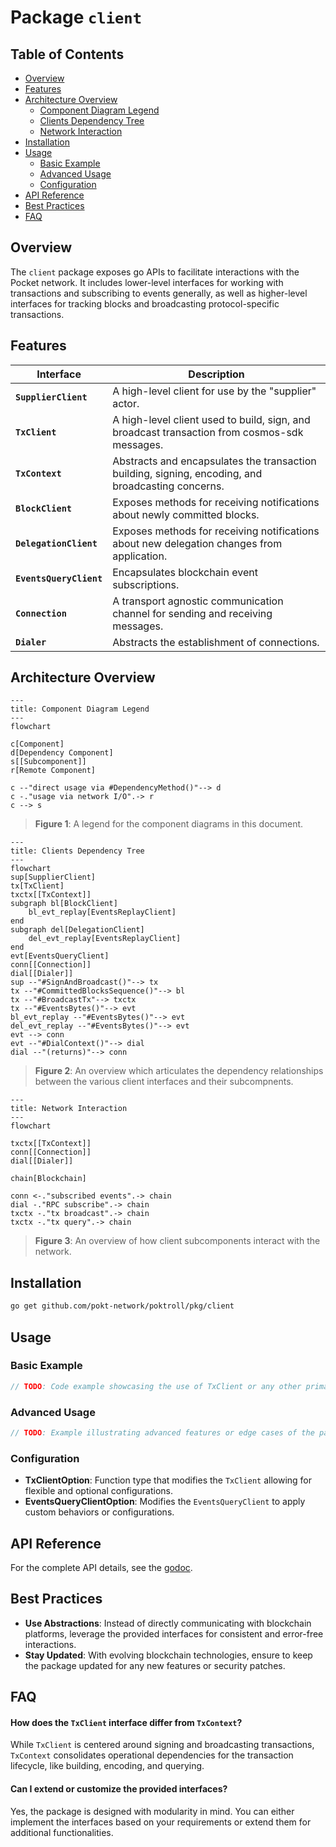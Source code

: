 # Package `client`

## Table of Contents

- [Overview](#overview)
- [Features](#features)
- [Architecture Overview](#architecture-overview)
  - [Component Diagram Legend](#component-diagram-legend)
  - [Clients Dependency Tree](#clients-dependency-tree)
  - [Network Interaction](#network-interaction)
- [Installation](#installation)
- [Usage](#usage)
  - [Basic Example](#basic-example)
  - [Advanced Usage](#advanced-usage)
  - [Configuration](#configuration)
- [API Reference](#api-reference)
- [Best Practices](#best-practices)
- [FAQ](#faq)

## Overview

The `client` package exposes go APIs to facilitate interactions with the Pocket network.
It includes lower-level interfaces for working with transactions and subscribing to events generally, as well as higher-level interfaces for tracking blocks and broadcasting protocol-specific transactions.

## Features

| Interface               | Description                                                                                        |
| ----------------------- | -------------------------------------------------------------------------------------------------- |
| **`SupplierClient`**    | A high-level client for use by the "supplier" actor.                                               |
| **`TxClient`**          | A high-level client used to build, sign, and broadcast transaction from cosmos-sdk messages.       |
| **`TxContext`**         | Abstracts and encapsulates the transaction building, signing, encoding, and broadcasting concerns. |
| **`BlockClient`**       | Exposes methods for receiving notifications about newly committed blocks.                          |
| **`DelegationClient`**  | Exposes methods for receiving notifications about new delegation changes from application.         |
| **`EventsQueryClient`** | Encapsulates blockchain event subscriptions.                                                       |
| **`Connection`**        | A transport agnostic communication channel for sending and receiving messages.                     |
| **`Dialer`**            | Abstracts the establishment of connections.                                                        |

## Architecture Overview

```mermaid
---
title: Component Diagram Legend
---
flowchart

c[Component]
d[Dependency Component]
s[[Subcomponent]]
r[Remote Component]

c --"direct usage via #DependencyMethod()"--> d
c -."usage via network I/O".-> r
c --> s
```

> **Figure 1**: A legend for the component diagrams in this document.

```mermaid
---
title: Clients Dependency Tree
---
flowchart
sup[SupplierClient]
tx[TxClient]
txctx[[TxContext]]
subgraph bl[BlockClient]
    bl_evt_replay[EventsReplayClient]
end
subgraph del[DelegationClient]
    del_evt_replay[EventsReplayClient]
end
evt[EventsQueryClient]
conn[[Connection]]
dial[[Dialer]]
sup --"#SignAndBroadcast()"--> tx
tx --"#CommittedBlocksSequence()"--> bl
tx --"#BroadcastTx"--> txctx
tx --"#EventsBytes()"--> evt
bl_evt_replay --"#EventsBytes()"--> evt
del_evt_replay --"#EventsBytes()"--> evt
evt --> conn
evt --"#DialContext()"--> dial
dial --"(returns)"--> conn
```

> **Figure 2**: An overview which articulates the dependency relationships between the various client interfaces and their subcompnents.

```mermaid
---
title: Network Interaction
---
flowchart

txctx[[TxContext]]
conn[[Connection]]
dial[[Dialer]]

chain[Blockchain]

conn <-."subscribed events".-> chain
dial -."RPC subscribe".-> chain
txctx -."tx broadcast".-> chain
txctx -."tx query".-> chain
```

> **Figure 3**: An overview of how client subcomponents interact with the network.

## Installation

```bash
go get github.com/pokt-network/poktroll/pkg/client
```

## Usage

### Basic Example

```go
// TODO: Code example showcasing the use of TxClient or any other primary interface.
```

### Advanced Usage

```go
// TODO: Example illustrating advanced features or edge cases of the package.
```

### Configuration

- **TxClientOption**: Function type that modifies the `TxClient` allowing for flexible and optional configurations.
- **EventsQueryClientOption**: Modifies the `EventsQueryClient` to apply custom behaviors or configurations.

## API Reference

For the complete API details, see the [godoc](https://pkg.go.dev/github.com/pokt-network/poktroll/pkg/client).

## Best Practices

- **Use Abstractions**: Instead of directly communicating with blockchain platforms, leverage the provided interfaces for consistent and error-free interactions.
- **Stay Updated**: With evolving blockchain technologies, ensure to keep the package updated for any new features or security patches.

## FAQ

#### How does the `TxClient` interface differ from `TxContext`?

While `TxClient` is centered around signing and broadcasting transactions, `TxContext` consolidates operational dependencies for the transaction lifecycle, like building, encoding, and querying.

#### Can I extend or customize the provided interfaces?

Yes, the package is designed with modularity in mind. You can either implement the interfaces based on your requirements or extend them for additional functionalities.
